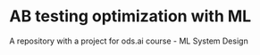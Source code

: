 # AB testing optimization with ML
A repository with a project for ods.ai course -  ML System Design
